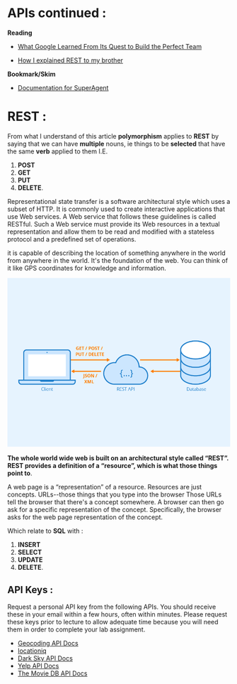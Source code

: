 # APIs continued :

**Reading**

- [What Google Learned From Its Quest to Build the Perfect Team](https://www.nytimes.com/2016/02/28/magazine/what-google-learned-from-its-quest-to-build-the-perfect-team.html)

- [How I explained REST to my brother](https://gist.github.com/brookr/5977550)

**Bookmark/Skim**

- [Documentation for SuperAgent](https://visionmedia.github.io/superagent/)



# REST :

From what I understand of this article **polymorphism** applies to **REST** by saying that we can have **multiple** nouns, ie things to be **selected** that have the same **verb** applied to them I.E.

1. **POST**
2. **GET**
3. **PUT**
4. **DELETE**.

Representational state transfer is a software architectural style which uses a subset of HTTP. It is commonly used to create interactive applications that use Web services. A Web service that follows these guidelines is called RESTful. Such a Web service must provide its Web resources in a textual representation and allow them to be read and modified with a stateless protocol and a predefined set of operations.

it is capable of describing the location of something anywhere in the world from anywhere in the world. It's the foundation of the web. You can think of it like GPS coordinates for knowledge and information.

![REST](https://github.com/areenjaradat/reading-notes/blob/main/code-301/img-class-07/rest.png?raw=true)

**The whole world wide web is built on an architectural style called “REST”. REST provides a definition of a “resource”, which is what those things point to**.

A web page is a “representation” of a resource. Resources are just concepts. URLs--those things that you type into the browser Those URLs tell the browser that there's a concept somewhere. A browser can then go ask for a specific representation of the concept. Specifically, the browser asks for the web page representation of the concept.

Which relate to **SQL** with :

1. **INSERT**
2. **SELECT**
3. **UPDATE**
4. **DELETE**.

## API Keys :

Request a personal API key from the following APIs. You should receive these in your email within a few hours, often within minutes. Please request these keys prior to lecture to allow adequate time because you will need them in order to complete your lab assignment.

- [Geocoding API Docs](https://locationiq.com/) 
- [locationiq](https://locationiq.com/) 
- [Dark Sky API Docs](https://darksky.net/dev/docs) 
- [Yelp API Docs](https://www.yelp.com/developers/documentation/v3/business_search) 
- [The Movie DB API Docs](https://developers.themoviedb.org/3/getting-started/introduction) 



